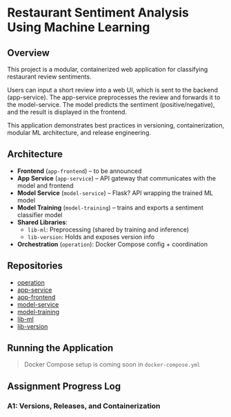 # Restaurant Sentiment Analysis Using Machine Learning

## Overview
This project is a modular, containerized web application for classifying restaurant review sentiments.

Users can input a short review into a web UI, which is sent to the backend (app-service). The app-service preprocesses the review and forwards it to the model-service. The model predicts the sentiment (positive/negative), and the result is displayed in the frontend.

This application demonstrates best practices in versioning, containerization, modular ML architecture, and release engineering.

## Architecture

- **Frontend** (`app-frontend`) – to be announced
- **App Service** (`app-service`) – API gateway that communicates with the model and frontend
- **Model Service** (`model-service`) – Flask? API wrapping the trained ML model
- **Model Training** (`model-training`) – trains and exports a sentiment classifier model
- **Shared Libraries**:
  - `lib-ml`: Preprocessing (shared by training and inference)
  - `lib-version`: Holds and exposes version info
- **Orchestration** (`operation`): Docker Compose config + coordination

## Repositories
- [operation](https://github.com/remla25-team15/operation)
- [app-service](https://github.com/remla25-team15/app-service)
- [app-frontend](https://github.com/remla25-team15/app-frontend)
- [model-service](https://github.com/remla25-team15/model-service)
- [model-training](https://github.com/remla25-team15/model-training)
- [lib-ml](https://github.com/remla25-team15/lib-ml)
- [lib-version](https://github.com/remla25-team15/lib-version)

## Running the Application

> Docker Compose setup is coming soon in `docker-compose.yml`

## Assignment Progress Log

### A1: Versions, Releases, and Containerization

